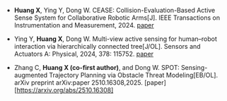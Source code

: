 - **Huang X**, Ying Y, Dong W. CEASE: Collision-Evaluation-Based Active Sense System for Collaborative Robotic Arms[J]. IEEE Transactions on Instrumentation and Measurement, 2024. 
[paper](https://ieeexplore.ieee.org/document/10714430?source=authoralert)

- Ying Y, **Huang X**, Dong W. Multi-view active sensing for human–robot interaction via hierarchically connected tree[J/OL]. Sensors and Actuators A: Physical, 2024, 378: 115752.
[paper](https://www.sciencedirect.com/science/article/pii/S0924424724007465)

- Zhang C, **Huang X (co-first author)**, and Dong W. SPOT: Sensing-augmented Trajectory Planning via Obstacle Threat Modeling[EB/OL]. arXiv preprint arXiv:paper 2510.16308,2025. [paper][https://arxiv.org/abs/2510.16308]

